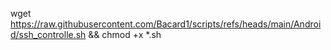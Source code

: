 wget https://raw.githubusercontent.com/Bacard1/scripts/refs/heads/main/Android/ssh_controlle.sh && chmod +x *.sh

